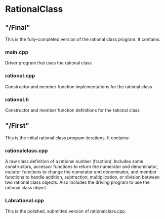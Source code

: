# RationalClass

## "/Final" 
This is the fully-completed version of the rational class program. It contains:
  ### main.cpp
   Driver program that uses the rational class
  ### rational.cpp
   Constructor and member function implementations for the rational class
  ### rational.h
   Constructor and member function definitions for the rational class

## "/First"
This is the initial rational class program iterations. It contains:
  ### rationalclass.cpp
   A raw class definition of a rational number (fraction). Includes some constructors, accessor functions to return the numerator and denominator, mutator functions to change the numerator and denominator, and member functions to handle addition, subtraction, multiplication, or division between two rational class objects. Also includes the driving program to use the rational class object.

  ### Labrational.cpp
   This is the polished, submitted version of rationalclass.cpp.
